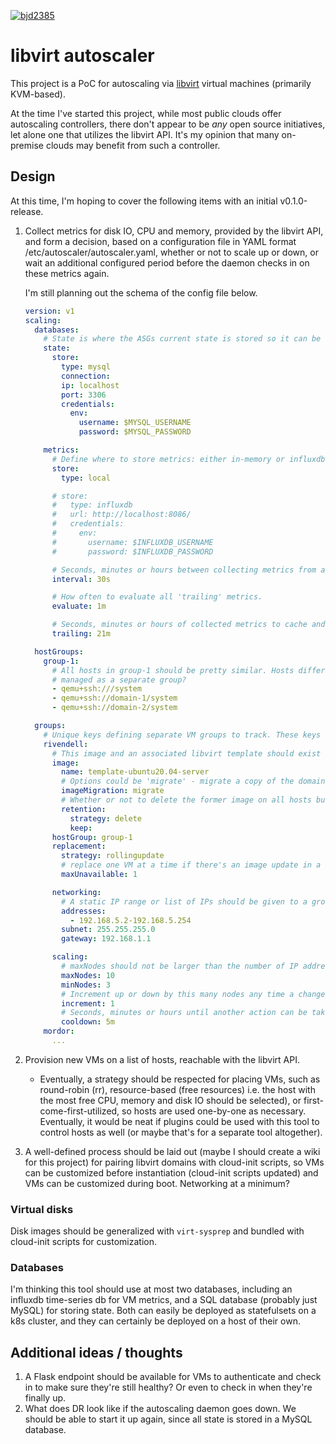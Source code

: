[![bjd2385](https://circleci.com/github/bjd2385/autoscaler.svg?style=svg)](https://github.com/bjd2385/autoscaler)

# libvirt autoscaler

This project is a PoC for autoscaling via [libvirt](https://libvirt.org/) virtual machines (primarily KVM-based).

At the time I've started this project, while most public clouds offer autoscaling controllers, there don't appear to be _any_ open source initiatives, let alone one that utilizes the libvirt API. It's my opinion that many on-premise clouds may benefit from such a controller.

## Design

At this time, I'm hoping to cover the following items with an initial v0.1.0-release.

1. Collect metrics for disk IO, CPU and memory, provided by the libvirt API, and form a decision, based on a configuration file in YAML format /etc/autoscaler/autoscaler.yaml, whether or not to scale up or down, or wait an additional configured period before the daemon checks in on these metrics again.

    I'm still planning out the schema of the config file below.

    ```yaml
    version: v1
    scaling:
      databases:
        # State is where the ASGs current state is stored so it can be queried without making additional calls to libvirt.
        state:
          store:
            type: mysql
            connection:
            ip: localhost
            port: 3306
            credentials:
              env:
                username: $MYSQL_USERNAME
                password: $MYSQL_PASSWORD

        metrics:
          # Define where to store metrics: either in-memory or influxdb, since that's a time-series db I'm familiar with for now.
          store:
            type: local

          # store:
          #   type: influxdb
          #   url: http://localhost:8086/
          #   credentials:
          #     env:
          #       username: $INFLUXDB_USERNAME
          #       password: $INFLUXDB_PASSWORD

          # Seconds, minutes or hours between collecting metrics from all hosts on their VMs.
          interval: 30s

          # How often to evaluate all 'trailing' metrics.
          evaluate: 1m

          # Seconds, minutes or hours of collected metrics to cache and evaluate upon (must be >=interval)
          trailing: 21m

      hostGroups:
        group-1:
          # All hosts in group-1 should be pretty similar. Hosts differing by any great amount should be
          # managed as a separate group?
          - qemu+ssh:///system
          - qemu+ssh://domain-1/system
          - qemu+ssh://domain-2/system

      groups:
        # Unique keys defining separate VM groups to track. These keys should represent naming prefixes (?)
        rivendell:
          # This image and an associated libvirt template should exist on one of the hosts.
          image:
            name: template-ubuntu20.04-server
            # Options could be 'migrate' - migrate a copy of the domain to every host, or 'centralized' - hosts are using a centralized block store.
            imageMigration: migrate
            # Whether or not to delete the former image on all hosts but one.
            retention:
              strategy: delete
              keep:
          hostGroup: group-1
          replacement:
            strategy: rollingupdate
            # replace one VM at a time if there's an image update in a group in this file, etc.
            maxUnavailable: 1

          networking:
            # A static IP range or list of IPs should be given to a group.
            addresses:
              - 192.168.5.2-192.168.5.254
            subnet: 255.255.255.0
            gateway: 192.168.1.1

          scaling:
            # maxNodes should not be larger than the number of IP addresses determined to be available in the range.
            maxNodes: 10
            minNodes: 3
            # Increment up or down by this many nodes any time a change is required to state.
            increment: 1
            # Seconds, minutes or hours until another action can be taken once a change is made. Basically puts a pause on metrics evaluation.
            cooldown: 5m
        mordor:
          ...

    ```

2. Provision new VMs on a list of hosts, reachable with the libvirt API.
    - Eventually, a strategy should be respected for placing VMs, such as round-robin (rr), resource-based (free resources) i.e. the host with the most free CPU, memory and disk IO should be selected), or first-come-first-utilized, so hosts are used one-by-one as necessary. Eventually, it would be neat if plugins could be used with this tool to control hosts as well (or maybe that's for a separate tool altogether).

3. A well-defined process should be laid out (maybe I should create a wiki for this project) for pairing libvirt domains with cloud-init scripts, so VMs can be customized before instantiation (cloud-init scripts updated) and VMs can be customized during boot. Networking at a minimum?

### Virtual disks

Disk images should be generalized with `virt-sysprep` and bundled with cloud-init scripts for customization.

### Databases

I'm thinking this tool should use at most two databases, including an influxdb time-series db for VM metrics, and a SQL database (probably just MySQL) for storing state. Both can easily be deployed as statefulsets on a k8s cluster, and they can certainly be deployed on a host of their own.

## Additional ideas / thoughts

1. A Flask endpoint should be available for VMs to authenticate and check in to make sure they're still healthy? Or even to check in when they're finally up.
2. What does DR look like if the autoscaling daemon goes down. We should be able to start it up again, since
all state is stored in a MySQL database.
